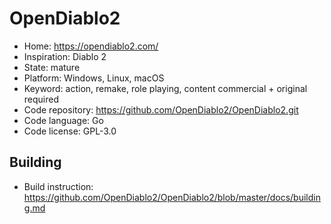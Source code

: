 # OpenDiablo2

- Home: https://opendiablo2.com/
- Inspiration: Diablo 2
- State: mature
- Platform: Windows, Linux, macOS
- Keyword: action, remake, role playing, content commercial + original required
- Code repository: https://github.com/OpenDiablo2/OpenDiablo2.git
- Code language: Go
- Code license: GPL-3.0

## Building

- Build instruction: https://github.com/OpenDiablo2/OpenDiablo2/blob/master/docs/building.md
